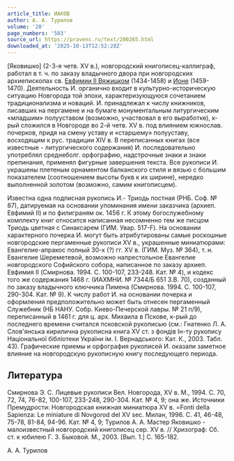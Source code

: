 ```yaml
---
article_title: ИАКОВ
author: А. А. Турилов
volume: '20'
page_numbers: '503'
source_url: https://pravenc.ru/text/200265.html
downloaded_at: '2025-10-13T12:52:28Z'
---
```


[Яковишко] (2-3-я четв. XV в.), новгородский книгописец-каллиграф, работал в т. ч. по заказу владычного двора при новгородских архиепископах св. [Евфимии II Вяжицком](<https://pravenc.ru/text/Евфимий II.html>) (1434-1458) и [Ионе](https://pravenc.ru/text/Ионе.html) (1459-1470). Деятельность И. органично входит в культурно-историческую ситуацию Новгорода той эпохи, характеризующуюся сочетанием традиционализма и новаций. И. принадлежал к числу книжников, писавших на пергамене и на бумаге монументальным литургическим «младшим» полууставом (возможно, участвовал в его выработке), к-рый сложился в Новгороде во 2-й четв. XV в. под влиянием южнослав. почерков, придя на смену уставу и «старшему» полууставу, восходящим к рус. традиции XIV в. В переписанных книгах (все известные - литургического содержания) И. последовательно употреблял среднеболг. орфографию, надстрочные знаки и знаки препинания, применял фигурные завершения текста. Все рукописи И. украшены плетеным орнаментом балканского стиля и вязью с большим показателем (соотношением высоты букв к их ширине), нередко выполненной золотом (возможно, самим книгописцем).

Известна одна подписная рукопись И.- Триодь постная (РНБ. Соф. № 87), датируемая на основании упоминания имени заказчика (архиеп. Евфимий II) и по филиграням ок. 1456 г. К этому богослужебному комплекту книг относится написанная несомненно тем же писцом Триодь цветная с Синаксарем (ГИМ. Увар. 517-F). На основании характерного почерка И. могут быть атрибутированы самые роскошные новгородские пергаменные рукописи XV в., украшенные миниатюрами: Евангелие-апракос полный 30-х (?) гг. XV в. (ГИМ. Муз. № 364), т. н. Евангелие Шереметевой, возможно напрестольное Евангелие новгородского Софийского собора, написанное по заказу архиеп. Евфимия II (Смирнова. 1994. С. 100-107, 233-248. Кат. № 4), и кодекс того же содержания 1468 г. (ИАХМНИ. № 7344/Б 651 З.В. 70), созданный по заказу владычного ключника Пимена (Смирнова. 1994. С. 100-107, 290-304. Кат. № 9). К числу работ И. на основании почерка и оформления предположительно может быть отнесен пергаменный Служебник (НБ НАНУ. Собр. Киево-Печерской лавры. № 21 п/9), переписанный в 1461 г. для ц. арх. Михаила в Пскове, к-рый до последнего времени считался псковской рукописью (см.: Гнатенко Л. А. Слов'янська кирилична рукописна книга XV ст. з фондiв Iн-ту рукопису Нацiональноï бiблiотеки Украïни iм. I. Вернадського: Кат. К., 2003. Табл. 43). Графические приемы и орфография рукописей И. оказали заметное влияние на новгородскую рукописную книгу последующего периода.

## Литература

Смирнова Э. С. Лицевые рукописи Вел. Новгорода, XV в. М., 1994. С. 70, 72, 74, 76-82, 100-107, 233-248, 290-304. Кат. № 4, 9; она же. Источники Премудрости: Новгородская книжная миниатюра XV в. =Fonti della Sapienza: Le miniature di Novgorod del XV sec. Милан, 1996. С. 41, 46-48, 75-78, 81-84, 94-96. Кат. № 4, 9; Турилов А. А. Мастер Яковишко - малоизвестный новгородский книгописец сер. XV в. // Хризограф: Сб. ст. к юбилею Г. З. Быковой. М., 2003. [Вып. 1.] С. 165-182.

А. А. Турилов

